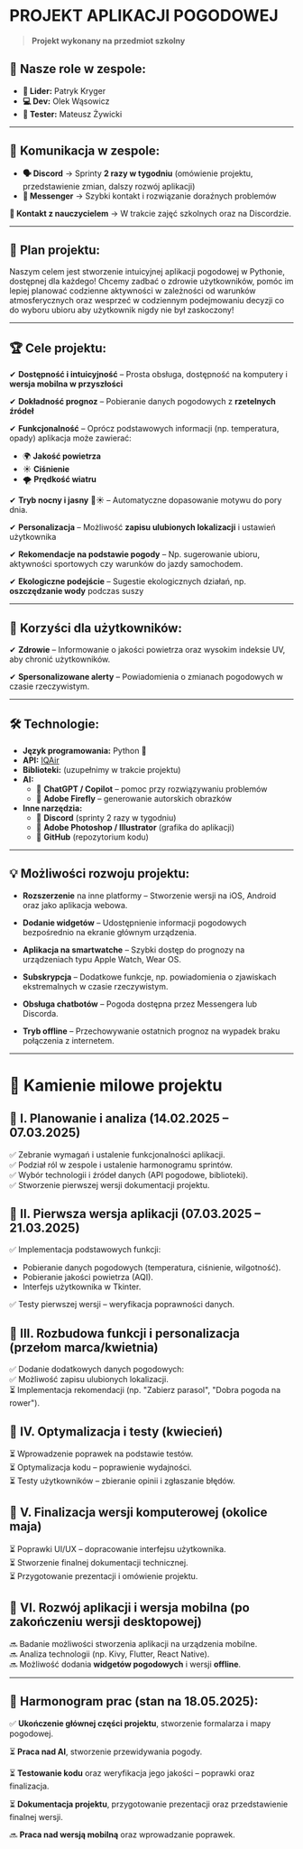# **PROJEKT APLIKACJI POGODOWEJ**

> **Projekt wykonany na przedmiot szkolny**

## 📌 **Nasze role w zespole:**
- **👑 Lider:** Patryk Kryger
- **💻 Dev:** Olek Wąsowicz
- **🧪 Tester:** Mateusz Żywicki

---

## 📢 **Komunikacja w zespole:**
- **🗣️ Discord** → Sprinty **2 razy w tygodniu** (omówienie projektu, przedstawienie zmian, dalszy rozwój aplikacji)
- **📲 Messenger** → Szybki kontakt i rozwiązanie doraźnych problemów

**📌 Kontakt z nauczycielem** → W trakcie zajęć szkolnych oraz na Discordzie.

---

## 🎯 **Plan projektu:**
Naszym celem jest stworzenie intuicyjnej aplikacji pogodowej w Pythonie, dostępnej dla każdego! Chcemy zadbać o zdrowie użytkowników, pomóc im lepiej planować codzienne aktywności w zależności od warunków atmosferycznych oraz wesprzeć w codziennym podejmowaniu decyzji co do wyboru ubioru aby użytkownik nigdy nie był zaskoczony!

---

## 🏆 **Cele projektu:**
✔ **Dostępność i intuicyjność** – Prosta obsługa, dostępność na komputery i **wersja mobilna w przyszłości**

✔ **Dokładność prognoz** – Pobieranie danych pogodowych z **rzetelnych źródeł**

✔ **Funkcjonalność** – Oprócz podstawowych informacji (np. temperatura, opady) aplikacja może zawierać:
   - 🌍 **Jakość powietrza**
   - ☀️ **Ciśnienie**
   - 🌪️ **Prędkość wiatru**

✔ **Tryb nocny i jasny** 🌙☀️ – Automatyczne dopasowanie motywu do pory dnia.
   
✔ **Personalizacja** – Możliwość **zapisu ulubionych lokalizacji** i ustawień użytkownika

✔ **Rekomendacje na podstawie pogody** – Np. sugerowanie ubioru, aktywności sportowych czy warunków do jazdy samochodem.

✔ **Ekologiczne podejście** – Sugestie ekologicznych działań, np. **oszczędzanie wody** podczas suszy

---

## 🏅 **Korzyści dla użytkowników:**
✔ **Zdrowie** – Informowanie o jakości powietrza oraz wysokim indeksie UV, aby chronić użytkowników.

✔ **Spersonalizowane alerty** – Powiadomienia o zmianach pogodowych w czasie rzeczywistym.

---

## 🛠 **Technologie:**
- **Język programowania:** Python 🐍
- **API:** [IQAir](https://api-docs.iqair.com/)
- **Biblioteki:** (uzupełnimy w trakcie projektu)
- **AI:**
  - 🤖 **ChatGPT / Copilot** – pomoc przy rozwiązywaniu problemów
  - 🎨 **Adobe Firefly** – generowanie autorskich obrazków
- **Inne narzędzia:**
  - 🔹 **Discord** (sprinty 2 razy w tygodniu)
  - 🔹 **Adobe Photoshop / Illustrator** (grafika do aplikacji)
  - 🔹 **GitHub** (repozytorium kodu)

---

## 💡 Możliwości rozwoju projektu:

- **Rozszerzenie** na inne platformy – Stworzenie wersji na iOS, Android oraz jako aplikacja webowa.

- **Dodanie widgetów** – Udostępnienie informacji pogodowych bezpośrednio na ekranie głównym urządzenia.

- **Aplikacja na smartwatche** – Szybki dostęp do prognozy na urządzeniach typu Apple Watch, Wear OS.

- **Subskrypcja** – Dodatkowe funkcje, np. powiadomienia o zjawiskach ekstremalnych w czasie rzeczywistym.

- **Obsługa chatbotów** – Pogoda dostępna przez Messengera lub Discorda.

- **Tryb offline** – Przechowywanie ostatnich prognoz na wypadek braku połączenia z internetem.

---

# **🚀 Kamienie milowe projektu**

## **📌 I. Planowanie i analiza (14.02.2025 – 07.03.2025)**  
✅ Zebranie wymagań i ustalenie funkcjonalności aplikacji.  
✅ Podział ról w zespole i ustalenie harmonogramu sprintów.  
✅ Wybór technologii i źródeł danych (API pogodowe, biblioteki).  
✅ Stworzenie pierwszej wersji dokumentacji projektu.  

## **📌 II. Pierwsza wersja aplikacji (07.03.2025 – 21.03.2025)**  
✅ Implementacja podstawowych funkcji:  
   - Pobieranie danych pogodowych (temperatura, ciśnienie, wilgotność).  
   - Pobieranie jakości powietrza (AQI).  
   - Interfejs użytkownika w Tkinter.  

✅ Testy pierwszej wersji – weryfikacja poprawności danych.  

## **📌 III. Rozbudowa funkcji i personalizacja (przełom marca/kwietnia)**  
✅ Dodanie dodatkowych danych pogodowych:    
✅ Możliwość zapisu ulubionych lokalizacji.  
⏳ Implementacja rekomendacji (np. "Zabierz parasol", "Dobra pogoda na rower").  

## **📌 IV. Optymalizacja i testy (kwiecień)**  
⏳ Wprowadzenie poprawek na podstawie testów.  
⏳ Optymalizacja kodu – poprawienie wydajności.  
⏳ Testy użytkowników – zbieranie opinii i zgłaszanie błędów.  

## **📌 V. Finalizacja wersji komputerowej (okolice maja)**  
⏳ Poprawki UI/UX – dopracowanie interfejsu użytkownika.  
⏳ Stworzenie finalnej dokumentacji technicznej.  
⏳ Przygotowanie prezentacji i omówienie projektu.  

## **📌 VI. Rozwój aplikacji i wersja mobilna (po zakończeniu wersji desktopowej)**  
🔜 Badanie możliwości stworzenia aplikacji na urządzenia mobilne.  
🔜 Analiza technologii (np. Kivy, Flutter, React Native).  
🔜 Możliwość dodania **widgetów pogodowych** i wersji **offline**.  

---


## 📅 **Harmonogram prac (stan na 18.05.2025):**
✅ **Ukończenie głównej części projektu**, stworzenie formalarza i mapy pogodowej.

⏳ **Praca nad AI**, stworzenie przewidywania pogody.

⏳ **Testowanie kodu** oraz weryfikacja jego jakości – poprawki oraz finalizacja.

⏳ **Dokumentacja projektu**, przygotowanie prezentacji oraz przedstawienie finalnej wersji.

🔜 **Praca nad wersją mobilną** oraz wprowadzanie poprawek.
